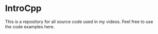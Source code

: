 # IntroCpp
This is a repository for all source code used in my videos.
Feel free to use the code examples here.
